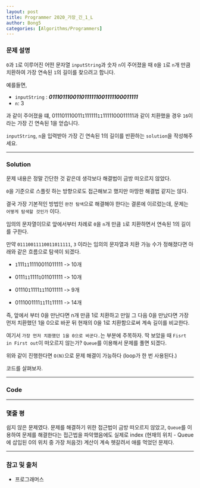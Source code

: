 ```yaml
---
layout: post
title: Programmer 2020_가장_긴_1_L
author: Bong5
categories: [Algorithms/Programmers]
---
```


### 문제 설명

`0`과 `1`로 이루어진 어떤 문자열 `inputString`과 숫자 `n`이 주어졌을 때 `0`을 `1`로 `n`개 만큼 치환하여 가장 연속된 `1`의 길이를 찾으려고 합니다.

예를들면,

- `inputString` : **_0111011100110111111001111100011111_**
- `n`: 3

과 같이 주어졌을 떄,  011101110011`1`111111`11`1111100011111과 같이 치환했을 경우 `16`이라는 가장 긴 연속된 1을 얻습니다.

`inputString`, `n`을 입력받아 가장 긴 연속된 1의 길이를 반환하는 `solution`을 작성해주세요.

---

### Solution

문제 내용은 정말 간단한 것 같은데 생각보다 해결법이 금방 떠오르지 않았다.

`0`을 기준으로 스플릿 하는 방향으로도 접근해보고 했지만 마땅한 해결법 같지는 않다.

결국 가장 기본적인 방법인 `완전 탐색`으로 해결해야 한다는 결론에 이르렀는데, 문제는 `어떻게 탐색할 것인가` 이다.

임의의 문자열이므로 앞에서부터 차례로 `0`을 `n`개 만큼 `1`로 치환하면서 연속된 1의 길이를 구한다.

만약 `01110011110011011111`, `3` 이라는 임의의 문자열과 치환 가능 수가 정해졌다면 아래와 같은 흐름으로 탐색이 되겠다.

- `1`111`11`11110011011111 -> 10개

- 0111`11`1111`1`011011111 -> 10개

- 01110`1`1111`11`11011111 -> 9개

- 0111001111`11`11`1`11111 -> 14개

즉, 앞에서 부터 0을 만난다면 n개 만큼 1로 치환하고 만일 그 다음 0을 만났다면 가장 먼저 치환했던 1을 0으로 바꾼 뒤 현재의 0을 1로 치환함으로써 계속 길이를 비교한다.

여기서 `가장 먼저 치환했던 1을 0으로 바꾼다.`는 부분에 주목하자. 딱 보았을 때 `Fisrt in First out`이 떠오르지 않는가? `Queue`를 이용해서 문제를 풀면 되겠다.

위와 같이 진행한다면 `O(N)`으로 문제 해결이 가능하다 (loop가 한 번 사용된다.)

코드를 살펴보자.

---

### Code

<script src="https://gist.github.com/BongHoLee/9ef61b60e116fb53faab106213e130d6.js"></script>


---

### 몇줄 평

쉽지 않은 문제였다. 문제를 해결하기 위한 접근법이 금방 떠오르지 않았고, `Queue`를 이용하여 문제를 해결한다는 접근법을 파악했음에도 실제로 index (현재의 위치 - Queue에 삽입된 0의 위치 중 가장 처음것) 계산이 계속 헷갈려서 애를 먹었던 문제다.


---



### 참고 및 출처

- 프로그래머스

